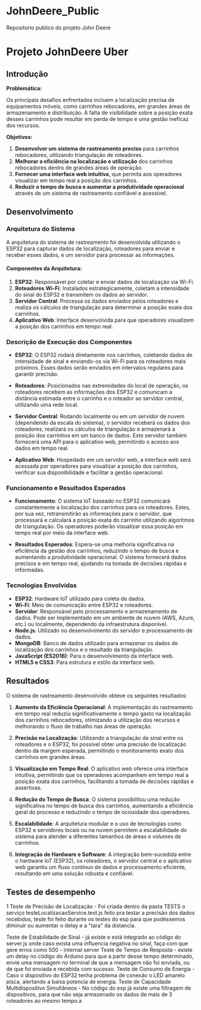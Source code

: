 # JohnDeere_Public
Repositorio publico do projeto John Deere
# Projeto JohnDeere Uber

## Introdução

**Problemática:**

Os principais desafios enfrentados incluem a localização precisa de equipamentos móveis, como carrinhos rebocadores, em grandes áreas de armazenamento e distribuição. A falta de visibilidade sobre a posição exata desses carrinhos pode resultar em perda de tempo e uma gestão ineficaz dos recursos.

**Objetivos:**

1. **Desenvolver um sistema de rastreamento preciso** para carrinhos rebocadores, utilizando triangulação de roteadores.
2. **Melhorar a eficiência na localização e utilização** dos carrinhos rebocadores dentro de grandes áreas de operação.
3. **Fornecer uma interface web intuitiva**, que permita aos operadores visualizar em tempo real a posição dos carrinhos.
4. **Reduzir o tempo de busca e aumentar a produtividade operacional** através de um sistema de rastreamento confiável e acessível.

## Desenvolvimento

### Arquitetura do Sistema

A arquitetura do sistema de rastreamento foi desenvolvida utilizando o ESP32 para capturar dados de localização, roteadores para enviar e receber esses dados, e um servidor para processar as informações.

#### Componentes da Arquitetura:

1. **ESP32**: Responsável por coletar e enviar dados de localização via Wi-Fi.
2. **Roteadores Wi-Fi**: Instalados estrategicamente, coletam a intensidade do sinal do ESP32 e transmitem os dados ao servidor.
3. **Servidor Central**: Processa os dados enviados pelos roteadores e realiza os cálculos de triangulação para determinar a posição exata dos carrinhos.
4. **Aplicativo Web**: Interface desenvolvida para que operadores visualizem a posição dos carrinhos em tempo real.

### Descrição de Execução dos Componentes

- **ESP32**: O ESP32 rodará diretamente nos carrinhos, coletando dados de intensidade de sinal e enviando-os via Wi-Fi para os roteadores mais próximos. Esses dados serão enviados em intervalos regulares para garantir precisão.

- **Roteadores**: Posicionados nas extremidades do local de operação, os roteadores recebem as informações dos ESP32 e comunicam a distância estimada entre o carrinho e o roteador ao servidor central, utilizando uma rede local.

- **Servidor Central**: Rodando localmente ou em um servidor de nuvem (dependendo da escala do sistema), o servidor receberá os dados dos roteadores, realizará os cálculos de triangulação e armazenará a posição dos carrinhos em um banco de dados. Este servidor também fornecerá uma API para o aplicativo web, permitindo o acesso aos dados em tempo real.

- **Aplicativo Web**: Hospedado em um servidor web, a interface web será acessada por operadores para visualizar a posição dos carrinhos, verificar sua disponibilidade e facilitar a gestão operacional.

### Funcionamento e Resultados Esperados

- **Funcionamento**: O sistema IoT baseado no ESP32 comunicará constantemente a localização dos carrinhos para os roteadores. Estes, por sua vez, retransmitirão as informações para o servidor, que processará e calculará a posição exata do carrinho utilizando algoritmos de triangulação. Os operadores poderão visualizar essa posição em tempo real por meio da interface web.

- **Resultados Esperados**: Espera-se uma melhoria significativa na eficiência da gestão dos carrinhos, reduzindo o tempo de busca e aumentando a produtividade operacional. O sistema fornecerá dados precisos e em tempo real, ajudando na tomada de decisões rápidas e informadas.

### Tecnologias Envolvidas

- **ESP32**: Hardware IoT utilizado para coleta de dados.
- **Wi-Fi**: Meio de comunicação entre ESP32 e roteadores.
- **Servidor**: Responsável pelo processamento e armazenamento de dados. Pode ser implementado em um ambiente de nuvem (AWS, Azure, etc.) ou localmente, dependendo da infraestrutura disponível.
- **Node.js**: Utilizado no desenvolvimento do servidor e processamento de dados.
- **MongoDB**: Banco de dados utilizado para armazenar os dados de localização dos carrinhos e o resultado da triangulação.
- **JavaScript (ES2016)**: Para o desenvolvimento da interface web.
- **HTML5 e CSS3**: Para estrutura e estilo da interface web.

## Resultados

O sistema de rastreamento desenvolvido obteve os seguintes resultados:

1. **Aumento da Eficiência Operacional**: A implementação do rastreamento em tempo real reduziu significativamente o tempo gasto na localização dos carrinhos rebocadores, otimizando a utilização dos recursos e melhorando o fluxo de trabalho nas áreas de operação.

2. **Precisão na Localização**: Utilizando a triangulação de sinal entre os roteadores e o ESP32, foi possível obter uma precisão de localização dentro da margem esperada, permitindo o monitoramento exato dos carrinhos em grandes áreas.

3. **Visualização em Tempo Real**: O aplicativo web oferece uma interface intuitiva, permitindo que os operadores acompanhem em tempo real a posição exata dos carrinhos, facilitando a tomada de decisões rápidas e assertivas.

4. **Redução do Tempo de Busca**: O sistema possibilitou uma redução significativa no tempo de busca dos carrinhos, aumentando a eficiência geral do processo e reduzindo o tempo de ociosidade dos operadores.

5. **Escalabilidade**: A arquitetura modular e o uso de tecnologias como ESP32 e servidores locais ou na nuvem permitem a escalabilidade do sistema para atender a diferentes tamanhos de áreas e volumes de carrinhos.

6. **Integração de Hardware e Software**: A integração bem-sucedida entre o hardware IoT (ESP32), os roteadores, o servidor central e o aplicativo web garantiu um fluxo contínuo de dados e processamento eficiente, resultando em uma solução robusta e confiável.



## Testes de desempenho
1 Teste de Precisão de Localização - Foi criada dentro da pasta TESTS o serviço testeLocalizacaoService.test.js feito pra testar a precisão dos dados recebidos, teste foi feito durante os testes do esp para que pudéssemos diminuir ou aumentar o delay e a "tara" da distancia.

Teste de Estabilidade de Sinal - já existe e está integrado ao código do server.js onde caso exista uma influencia negativa no sinal, faça com que gere erros como 500 - internal server
Teste de Tempo de Resposta - existe um delay no código do Arduino para que a partir desse tempo determinado, envie uma mensagem no terminal de que a mensagem não foi enviada, ou de que foi enviada e recebida com sucesso.
Teste de Consumo de Energia - Caso o dispositivo do ESP32 tenha problema de conexão o LED amarelo pisca, alertando a baixa potencia de energia.
Teste de Capacidade Multidispositivo Simultâneos - No código do esp já existe uma filtragem de dispositivos, para que não seja armazenado os dados de mais de 3 roteadores ao mesmo tempo.a

